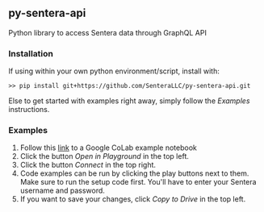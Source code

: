 ## py-sentera-api

Python library to access Sentera data through GraphQL API

### Installation 

If using within your own python environment/script, install with:

    >> pip install git+https://github.com/SenteraLLC/py-sentera-api.git
   
Else to get started with examples right away, simply follow the *Examples* instructions.
        
### Examples

1) Follow this [link](https://colab.research.google.com/drive/1XMoviBHAyd9-rMYorq9JO1mjs64U9WEn) to a Google CoLab example notebook
2) Click the button *Open in Playground* in the top left.
3) Click the button *Connect* in the top right.
4) Code examples can be run by clicking the play buttons next to them.  Make sure to run the 
   setup code first.  You'll have to enter your Sentera username and password.
5) If you want to save your changes, click *Copy to Drive* in the top left.
